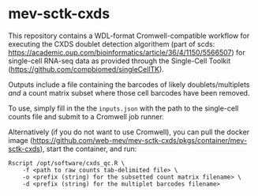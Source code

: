 # mev-sctk-cxds

This repository contains a WDL-format Cromwell-compatible workflow for executing the CXDS doublet detection algorithem (part of scds: https://academic.oup.com/bioinformatics/article/36/4/1150/5566507) for single-cell RNA-seq data as provided through the Single-Cell Toolkit (https://github.com/compbiomed/singleCellTK).

Outputs include a file containing the barcodes of likely doublets/multiplets *and* a count matrix subset where those cell barcodes have been removed.

To use, simply fill in the the `inputs.json` with the path to the single-cell counts file and submit to a Cromwell job runner.

Alternatively (if you do not want to use Cromwell), you can pull the docker image (https://github.com/web-mev/mev-sctk-cxds/pkgs/container/mev-sctk-cxds), start the container, and run: 

```
Rscript /opt/software/cxds_qc.R \
    -f <path to raw counts tab-delimited file> \
    -o <prefix (string) for the subsetted count matrix filename> \
    -d <prefix (string) for the multiplet barcodes filename>
```